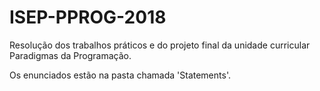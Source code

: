 # ISEP-PPROG-2018

Resolução dos trabalhos práticos e do projeto final da unidade curricular Paradigmas da Programação.

Os enunciados estão na pasta chamada 'Statements'.


